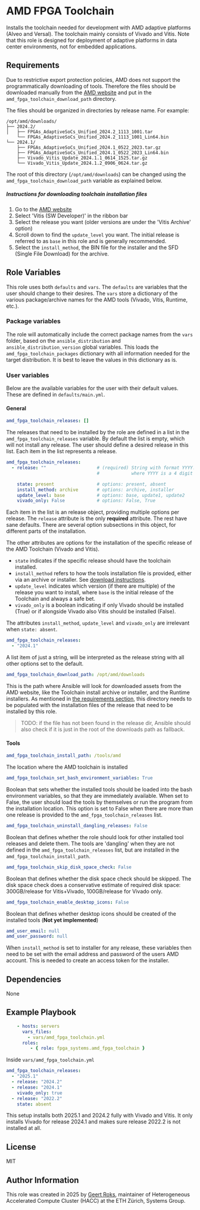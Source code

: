 AMD FPGA Toolchain
=========

Installs the toolchain needed for development with AMD adaptive platforms (Alveo and Versal). The toolchain mainly consists of Vivado and Vitis. Note that this role is designed for deployment of adaptive platforms in data center environments, not for embedded applications.

Requirements
------------

Due to restrictive export protection policies, AMD does not support the programmatically downloading of tools. Therefore the files should be downloaded manually from the [AMD website](https://www.xilinx.com/support/download/index.html/content/xilinx/en/downloadNav/vitis.html) and put in the `amd_fpga_toolchain_download_path` directory.

The files should be organized in directories by release name. For example:

```
/opt/amd/downloads/
├── 2024.2/
│   ├── FPGAs_AdaptiveSoCs_Unified_2024.2_1113_1001.tar
    └── FPGAs_AdaptiveSoCs_Unified_2024.2_1113_1001_Lin64.bin
└── 2024.1/
    ├── FPGAs_AdaptiveSoCs_Unified_2024.1_0522_2023.tar.gz
    ├── FPGAs_AdaptiveSoCs_Unified_2024.1_0522_2023_Lin64.bin
    ├── Vivado_Vitis_Update_2024.1.1_0614_1525.tar.gz
    └── Vivado_Vitis_Update_2024.1.2_0906_0624.tar.gz
```
The root of this directory (`/opt/amd/downloads`) can be changed using the `amd_fpga_toolchain_download_path` variable as explained below.

##### Instructions for downloading toolchain installation files
1) Go to the [AMD website](https://www.xilinx.com/support/download/index.html/content/xilinx/en/downloadNav/vitis.html)
2) Select 'Vitis (SW Developer)' in the ribbon bar
3) Select the release you want (older versions are under the 'Vitis Archive' option)
4) Scroll down to find the `update_level` you want. The initial release is referred to as `base` in this role and is generally recommended.
5) Select the `install_method`, the BIN file for the installer and the SFD (Single File Download) for the archive.

Role Variables
--------------

This role uses both `defaults` and `vars`. The `defaults` are variables that the user should change to their desires. The `vars` store a dictionary of the various package/archive names for the AMD tools (Vivado, Vitis, Runtime, etc.).

### Package variables

The role will automatically include the correct package names from the `vars` folder, based on the `ansible_distribution` and `ansible_distribution_version` global variables. This loads the `amd_fpga_toolchain_packages` dictionary with all information needed for the target distribution. It is best to leave the values in this dictionary as is.

### User variables

Below are the available variables for the user with their default values. These are defined in `defaults/main.yml`.

#### General

```yaml
amd_fpga_toolchain_releases: []
```
The releases that need to be installed by the role are defined in a list in the `amd_fpga_toolchain_releases` variable. By default the list is empty, which will not install any release. The user should define a desired release in this list. Each item in the list represents a release.

```yaml
amd_fpga_toolchain_releases:
  - release: ""                   # (required) String with format YYYY.X indicating AMD tools/runtime release
                                  #            where YYYY is a 4 digit year and X is a number, eg. 2024.2

    state: present                # options: present, absent
    install_method: archive       # options: archive, installer
    update_level: base            # options: base, update1, update2
    vivado_only: False            # options: False, True

```
Each item in the list is an release object, providing multiple options per release. The `release` attribute is the only **required** attribute. The rest have sane defaults. There are several option subsections in this object, for different parts of the installation.

The other attributes are options for the installation of the specific release of the AMD Toolchain (Vivado and Vitis).
- `state` indicates if the specific release should have the toolchain installed.
- `install_method` refers to how the tools installation file is provided, either via an archive or installer. See [download instructions](#Instructions_for_downloading_toolchain_installation_files).
- `update_level` indicates which version (if there are multiple) of the release you want to install, where `base` is the initial release of the Toolchain and always a safe bet.
- `vivado_only` is a boolean indicating if only Vivado should be installed (True) or if alongside Vivado also Vitis should be installed (False).

The attributes `install_method`, `update_level` and `vivado_only` are irrelevant when `state: absent`.

```yaml
amd_fpga_toolchain_releases:
  - "2024.1"
```
A list item of just a string, will be interpreted as the release string with all other options set to the default.

```yaml
amd_fpga_toolchain_download_path: /opt/amd/downloads
```
This is the path where Ansible will look for downloaded assets from the AMD website, like the Toolchain install archive or installer, and the Runtime installers. As mentioned in [the requirements section](#Requirements), this directory needs to be populated with the installation files of the release that need to be installed by this role.

> TODO: if the file has not been found in the release dir, Ansible should also check if it is just in the root of the downloads path as fallback.

#### Tools
```yaml
amd_fpga_toolchain_install_path: /tools/amd
```
The location where the AMD toolchain is installed

```yaml
amd_fpga_toolchain_set_bash_environment_variables: True
```
Boolean that sets whether the installed tools should be loaded into the bash environment variables, so that they are immediately available. When set to False, the user should load the tools by themselves or run the program from the installation location. This option is set to False when there are more than one release is provided to the `amd_fpga_toolchain_releases` list.

```yaml
amd_fpga_toolchain_uninstall_dangling_releases: False
```
Boolean that defines whether the role should look for other installed tool releases and delete them. The tools are 'dangling' when they are not defined in the `amd_fpga_toolchain_releases` list, but are installed in the `amd_fpga_toolchain_install_path`.

```yaml
amd_fpga_toolchain_skip_disk_space_check: False
```
Boolean that defines whether the disk space check should be skipped. The disk space check does a conservative estimate of required disk space: 300GB/release for Vitis+Vivado, 100GB/release for Vivado only.

```yaml
amd_fpga_toolchain_enable_desktop_icons: False
```
Boolean that defines whether desktop icons should be created of the installed tools (**Not yet implemented**)

```yaml
amd_user_email: null
amd_user_password: null
```
When `install_method` is set to installer for any release, these variables then need to be set with the email address and password of the users AMD account. This is needed to create an access token for the installer.

Dependencies
------------

None

Example Playbook
----------------

```yaml
    - hosts: servers
      vars_files:
        - vars/amd_fpga_toolchain.yml
      roles:
         - { role: fpga_systems.amd_fpga_toolchain }
```
Inside `vars/amd_fpga_toolchain.yml`
```yaml
amd_fpga_toolchain_releases:
  - "2025.1"
  - release: "2024.2"
  - release: "2024.1"
    vivado_only: true
  - release: "2022.2"
    state: absent
```
This setup installs both 2025.1 and 2024.2 fully with Vivado and Vitis. It only installs Vivado for release 2024.1 and makes sure release 2022.2 is not installed at all.

License
-------

MIT

Author Information
------------------

This role was created in 2025 by [Geert Roks](https://github.com/GeertRoks), maintainer of Heterogeneous Accelerated Compute Cluster (HACC) at the ETH Zürich, Systems Group.
